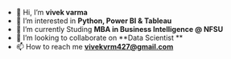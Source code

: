 - 👋 Hi, I’m **vivek varma**
- 👀 I’m interested in **Python, Power BI & Tableau**
- 🌱 I’m currently Studing **MBA in Business Intelligence @ NFSU**
- 💞️ I’m looking to collaborate on **Data Scientist **
- 📫 How to reach me **vivekvrm427@gmail.com**

<!---
vivekvarma2020/vivekvarma2020 is a ✨ special ✨ repository because its `README.md` (this file) appears on your GitHub profile.
You can click the Preview link to take a look at your changes
